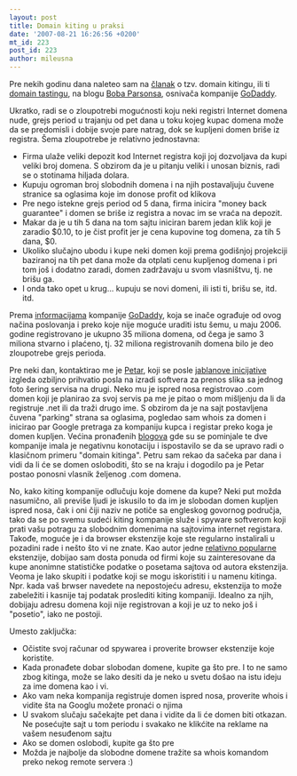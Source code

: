 ```yaml
---
layout: post
title: Domain kiting u praksi
date: '2007-08-21 16:26:56 +0200'
mt_id: 223
post_id: 223
author: mileusna
---
```

Pre nekih godinu dana naleteo sam na [članak](http://www.bobparsons.com/adddropscheme.html) o tzv. domain kitingu, ili ti [domain tastingu](http://en.wikipedia.org/wiki/Domain_tasting), na blogu [Boba Parsonsa](http://www.bobparsons.com), osnivača kompanije [GoDaddy](http://www.godaddy.com).

Ukratko, radi se o zloupotrebi mogućnosti koju neki registri Internet domena nude, grejs period u trajanju od pet dana u toku kojeg kupac domena može da se predomisli i dobije svoje pare natrag, dok se kupljeni domen briše iz registra. Šema zloupotrebe je relativno jednostavna:

- Firma ulaže veliki depozit kod Internet registra koji joj dozvoljava da kupi veliki broj domena. S obzirom da je u pitanju veliki i unosan biznis, radi se o stotinama hiljada dolara.
- Kupuju ogroman broj slobodnih domena i na njih postavaljuju čuvene stranice sa oglasima koje im donose profit od klikova
- Pre nego istekne grejs period od 5 dana, firma inicira "money back guarantee" i domen se briše iz registra a novac im se vraća na depozit.
- Makar da je u tih 5 dana na tom sajtu iniciran barem jedan klik koji je zaradio $0.10, to je čist profit jer je cena kupovine tog domena, za tih 5 dana, $0.
- Ukoliko slučajno ubodu i kupe neki domen koji prema godišnjoj projekciji baziranoj na tih pet dana može da otplati cenu kupljenog domena i pri tom još i dodatno zaradi, domen zadržavaju u svom vlasništvu, tj. ne brišu ga.
- I onda tako opet u krug... kupuju se novi domeni, ili isti ti, brišu se, itd. itd.

Prema [informacijama](http://www.bobparsons.com/MayKiting.html) kompanije [GoDaddy](http://www.godaddy.com), koja se inače ograđuje od ovog načina poslovanja i preko koje nije moguće uraditi istu šemu, u maju 2006. godine registrovano je ukupno 35 miliona domena, od čega je samo 3 miliona stvarno i plaćeno, tj. 32 miliona registrovanih domena bilo je deo zloupotrebe grejs perioda.

Pre neki dan, kontaktirao me je [Petar](http://www.petarmaric.com/), koji se posle [jablanove inicijative](http://blog.radioni.ca/comments.php?id=216_0_1_6_C) izgleda ozbiljno prihvatio posla na izradi softvera za prenos slika sa jednog foto šering servisa na drugi. Neko mu je ispred nosa registrovao .com domen koji je planirao za svoj servis pa me je pitao o mom mišljenju da li da registruje .net ili da traži drugo ime. S obzirom da je na sajt postavljena čuvena "parking" strana sa oglasima, pogledao sam whois za domen i inicirao par Google pretraga za kompaniju kupca i registar preko koga je domen kupljen. Većina pronađenih [blogova](http://pocketseo.com/domains/7) gde su se pominjale te dve kompanije imala je negativnu konotaciju i ispostavilo se da se upravo radi o klasičnom primeru "domain kitinga". Petru sam rekao da sačeka par dana i vidi da li će se domen osloboditi, što se na kraju i dogodilo pa je Petar postao ponosni vlasnik željenog .com domena.

No, kako kiting kompanije odlučuju koje domene da kupe? Neki put možda nasumično, ali previše ljudi je iskusilo to da im je slobodan domen kupljen ispred nosa, čak i oni čiji naziv ne potiče sa engleskog govornog područja, tako da se po svemu sudeći kiting kompanije služe i spyware softverom koji prati vašu potragu za slobodnim domenima na sajtovima internet registara. Takođe, moguće je i da browser ekstenzije koje ste regularno instalirali u pozadini rade i nešto što vi ne znate. Kao autor jedne [relativno popularne](https://addons.mozilla.org/en-US/firefox/addon/534) ekstenzije, dobijao sam dosta ponuda od firmi koje su zainteresovane da kupe anonimne statističke podatke o posetama sajtova od autora ekstenzija. Veoma je lako skupiti i podatke koji se mogu iskoristiti i u namenu kitinga. Npr. kada vaš brwser navedete na nepostojeću adresu, ekstenzija to može zabeležiti i kasnije taj podatak proslediti kiting kompaniji. Idealno za njih, dobijaju adresu domena koji nije registrovan a koji je uz to neko još i "posetio", iako ne postoji.

Umesto zaključka:

- Očistite svoj računar od spywarea i proverite browser ekstenzije koje koristite.
- Kada pronađete dobar slobodan domene, kupite ga što pre. I to ne samo zbog kitinga, može se lako desiti da je neko u svetu došao na istu ideju za ime domena kao i vi.
- Ako vam neka kompanija registruje domen ispred nosa, proverite whois i vidite šta na Googlu možete pronaći o njima
- U svakom slučaju sačekajte pet dana i vidite da li će domen biti otkazan. Ne posećujte sajt u tom periodu i svakako ne klikćite na reklame na vašem nesuđenom sajtu
- Ako se domen oslobodi, kupite ga što pre
- Možda je najbolje da slobodne domene tražite sa whois komandom preko nekog remote servera :) 

